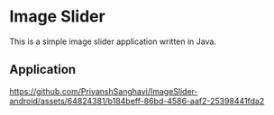 # Image Slider
This is a simple image slider application written in Java.

## Application


https://github.com/PriyanshSanghavi/ImageSlider-android/assets/64824381/b184beff-86bd-4586-aaf2-25398441fda2

